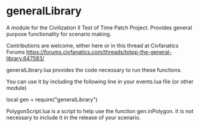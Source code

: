 # generalLibrary
A module for the Civilization II Test of Time Patch Project.  Provides general purpose functionality for scenario making.

Contributions are welcome, either here or in this thread at Civfanatics Forums https://forums.civfanatics.com/threads/totpp-the-general-library.647583/

generalLibrary.lua provides the code necessary to run these functions.

You can use it by including the following line in your events.lua file (or other module)

local gen = require("generalLibrary")

PolygonScript.lua is a script to help use the function gen.inPolygon.  It is not necessary to include it in the release of your scenario.

